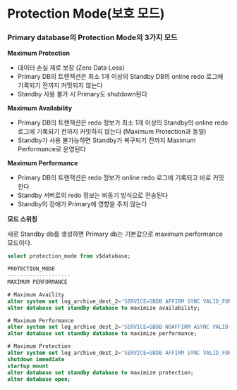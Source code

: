 # Protection Mode(보호 모드)

### Primary database의 Protection Mode의 3가지 모드

**Maximum Protection**

- 데이터 손실 제로 보장 (Zero Data Loss)
- Primary DB의 트랜잭션은 최소 1개 이상의 Standby DB의 online redo 로그에 기록되기 전까지 커밋되지 않는다
- Standby 사용 불가 시 Primary도 shutdown된다

**Maximum Availability**

- Primary DB의 트랜잭션은 redo 정보가 최소 1개 이상의 Standby의 online redo 로그에 기록되기 전까지 커밋하지 않는다 (Maximum Protection과 동일)
- Standby가 사용 불가능하면 Standby가 복구되기 전까지 Maximum Performance로 운영된다

**Maximum Performance** 

- Primary DB의 트랜잭션은 redo 정보가 online redo 로그에 기록되고 바로 커밋한다
- Standby 서버로의 redo 정보는 비동기 방식으로 전송된다
- Standby의 장애가 Primary에 영향을 주지 않는다

**모드 스위칭**

새로 Standby db를 생성하면 Primary db는 기본값으로 maximum performance 모드이다.

```sql
select protection_mode from v$database;

PROTECTION_MODE
--------------------
MAXIMUM PERFORMANCE
```

```sql
# Maximum Availity
alter system set log_archive_dest_2='SERVICE=SBDB AFFIRM SYNC VALID_FOR=(ONLINE_LOGFILES,PRIMARY_ROLE) DB_UNIQUE_NAME=SBDB';
alter database set standby database to maximize availability;

# Maximum Performance
alter system set log_archive_dest_2='SERVICE=SBDB NOAFFIRM ASYNC VALID_FOR=(ONLINE_LOGFILES,PRIMARY_ROLE) DB_UNIQUE_NAME=SBDB';
alter database set standby database to maximize performance;

# Maximum Protection
alter system set log_archive_dest_2='SERVICE=SBDB AFFIRM SYNC VALID_FOR=(ONLINE_LOGFILES,PRIMARY_ROLE) DB_UNIQUE_NAME=SBDB';
shutdown immediate
startup mount
alter database set standby database to maximize protection;
alter database open;
```
